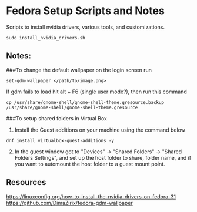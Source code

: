 # Fedora Setup Scripts and Notes
Scripts to install nvidia drivers, various tools, and customizations.

```
sudo install_nvidia_drivers.sh
```

## Notes:
###To change the default wallpaper on the login screen run
```
set-gdm-wallpaper </path/to/image.png>
```

If gdm fails to load hit alt + F6 (single user mode?),
then run this command
```
cp /usr/share/gnome-shell/gnome-shell-theme.gresource.backup /usr/share/gnome-shell/gnome-shell-theme.gresource
```
###To setup shared folders in Virtual Box
1) Install the Guest additions on your machine using the command below
```
dnf install virtualbox-guest-additions -y
```
2) In the guest window got to "Devices" -> "Shared Folders" -> "Shared Folders Settings", and set up the host folder to share, folder name, and if you want to automount the host folder to a guest mount point.



## Resources  
https://linuxconfig.org/how-to-install-the-nvidia-drivers-on-fedora-31  
https://github.com/DimaZirix/fedora-gdm-wallpaper
